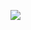 ![](http://www.plantuml.com/plantuml/proxy?cache=no&src=https://raw.githubusercontent.com/oleksandrblazhko/ai203-voyakovskij/laboratory-work-7/2-SoftwareDesign/2.7-PlantUML/DataModel.puml)

